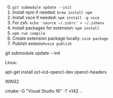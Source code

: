 0. `git submodule update --init`
1. Install npm if needed: `brew install npm`
2. Install vsce if needed: `npm install -g vsce`
3. For zsh: `echo 'source ~/.zshrc' > ~/.zshenv`
4. Install packages for extension: `npm install`
5. `npm run compile`
6. Create extension package locally: `vsce package`
7. Publish extesion`vsce publish`

git submodule update --init

Linux:

apt-get install ocl-icd-opencl-dev opencl-headers


WIN32

cmake -G "Visual Studio 16" -T v142 ..